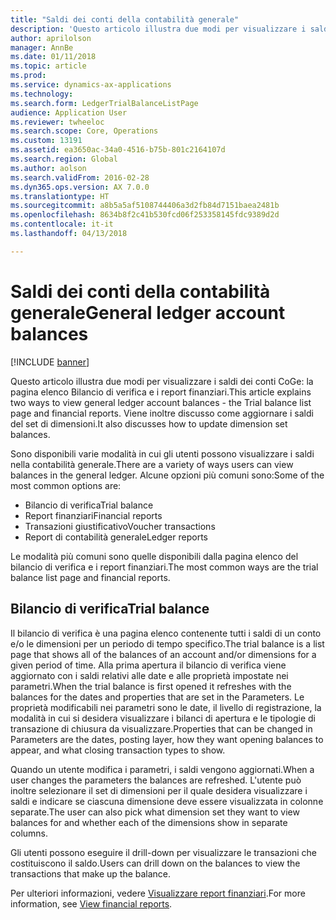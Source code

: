 ```yaml
---
title: "Saldi dei conti della contabilità generale"
description: 'Questo articolo illustra due modi per visualizzare i saldi dei conti CoGe: la pagina elenco Bilancio di verifica e i report finanziari. Viene inoltre discusso come aggiornare i saldi del set di dimensioni.'
author: aprilolson
manager: AnnBe
ms.date: 01/11/2018
ms.topic: article
ms.prod: 
ms.service: dynamics-ax-applications
ms.technology: 
ms.search.form: LedgerTrialBalanceListPage
audience: Application User
ms.reviewer: twheeloc
ms.search.scope: Core, Operations
ms.custom: 13191
ms.assetid: ea3650ac-34a0-4516-b75b-801c2164107d
ms.search.region: Global
ms.author: aolson
ms.search.validFrom: 2016-02-28
ms.dyn365.ops.version: AX 7.0.0
ms.translationtype: HT
ms.sourcegitcommit: a8b5a5af5108744406a3d2fb84d7151baea2481b
ms.openlocfilehash: 8634b8f2c41b530fcd06f253358145fdc9389d2d
ms.contentlocale: it-it
ms.lasthandoff: 04/13/2018

---
```


# <a name="general-ledger-account-balances"></a><span data-ttu-id="aab59-104">Saldi dei conti della contabilità generale</span><span class="sxs-lookup"><span data-stu-id="aab59-104">General ledger account balances</span></span>

[!INCLUDE [banner](../includes/banner.md)]

<span data-ttu-id="aab59-105">Questo articolo illustra due modi per visualizzare i saldi dei conti CoGe: la pagina elenco Bilancio di verifica e i report finanziari.</span><span class="sxs-lookup"><span data-stu-id="aab59-105">This article explains two ways to view general ledger account balances -  the Trial balance list page and financial reports.</span></span> <span data-ttu-id="aab59-106">Viene inoltre discusso come aggiornare i saldi del set di dimensioni.</span><span class="sxs-lookup"><span data-stu-id="aab59-106">It also discusses how to update dimension set balances.</span></span>

<span data-ttu-id="aab59-107">Sono disponibili varie modalità in cui gli utenti possono visualizzare i saldi nella contabilità generale.</span><span class="sxs-lookup"><span data-stu-id="aab59-107">There are a variety of ways users can view balances in the general ledger.</span></span> <span data-ttu-id="aab59-108">Alcune opzioni più comuni sono:</span><span class="sxs-lookup"><span data-stu-id="aab59-108">Some of the most common options are:</span></span>

-   <span data-ttu-id="aab59-109">Bilancio di verifica</span><span class="sxs-lookup"><span data-stu-id="aab59-109">Trial balance</span></span>
-   <span data-ttu-id="aab59-110">Report finanziari</span><span class="sxs-lookup"><span data-stu-id="aab59-110">Financial reports</span></span>
-   <span data-ttu-id="aab59-111">Transazioni giustificativo</span><span class="sxs-lookup"><span data-stu-id="aab59-111">Voucher transactions</span></span>
-   <span data-ttu-id="aab59-112">Report di contabilità generale</span><span class="sxs-lookup"><span data-stu-id="aab59-112">Ledger reports</span></span>

<span data-ttu-id="aab59-113">Le modalità più comuni sono quelle disponibili dalla pagina elenco del bilancio di verifica e i report finanziari.</span><span class="sxs-lookup"><span data-stu-id="aab59-113">The most common ways are the trial balance list page and financial reports.</span></span>

## <a name="trial-balance"></a><span data-ttu-id="aab59-114">Bilancio di verifica</span><span class="sxs-lookup"><span data-stu-id="aab59-114">Trial balance</span></span>
<span data-ttu-id="aab59-115">Il bilancio di verifica è una pagina elenco contenente tutti i saldi di un conto e/o le dimensioni per un periodo di tempo specifico.</span><span class="sxs-lookup"><span data-stu-id="aab59-115">The trial balance is a list page that shows all of the balances of an account and/or dimensions for a given period of time.</span></span> <span data-ttu-id="aab59-116">Alla prima apertura il bilancio di verifica viene aggiornato con i saldi relativi alle date e alle proprietà impostate nei parametri.</span><span class="sxs-lookup"><span data-stu-id="aab59-116">When the trial balance is first opened it refreshes with the balances for the dates and properties that are set in the Parameters.</span></span> <span data-ttu-id="aab59-117">Le proprietà modificabili nei parametri sono le date, il livello di registrazione, la modalità in cui si desidera visualizzare i bilanci di apertura e le tipologie di transazione di chiusura da visualizzare.</span><span class="sxs-lookup"><span data-stu-id="aab59-117">Properties that can be changed in Parameters are the dates, posting layer, how they want opening balances to appear, and what closing transaction types to show.</span></span> 

<span data-ttu-id="aab59-118">Quando un utente modifica i parametri, i saldi vengono aggiornati.</span><span class="sxs-lookup"><span data-stu-id="aab59-118">When a user changes the parameters the balances are refreshed.</span></span> <span data-ttu-id="aab59-119">L'utente può inoltre selezionare il set di dimensioni per il quale desidera visualizzare i saldi e indicare se ciascuna dimensione deve essere visualizzata in colonne separate.</span><span class="sxs-lookup"><span data-stu-id="aab59-119">The user can also pick what dimension set they want to view balances for and whether each of the dimensions show in separate columns.</span></span> 

<span data-ttu-id="aab59-120">Gli utenti possono eseguire il drill-down per visualizzare le transazioni che costituiscono il saldo.</span><span class="sxs-lookup"><span data-stu-id="aab59-120">Users can drill down on the balances to view the transactions that make up the balance.</span></span>    

<span data-ttu-id="aab59-121">Per ulteriori informazioni, vedere [Visualizzare report finanziari](view-financial-reports.md).</span><span class="sxs-lookup"><span data-stu-id="aab59-121">For more information, see [View financial reports](view-financial-reports.md).</span></span>




